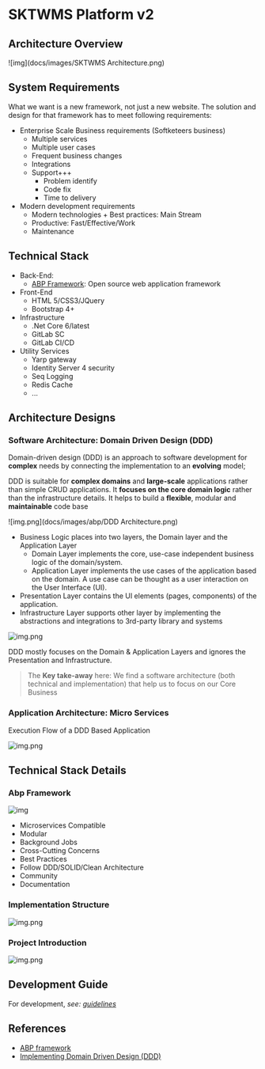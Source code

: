 
# SKTWMS Platform v2

## Architecture Overview
![img](docs/images/SKTWMS Architecture.png)


## System Requirements
What we want is a new framework, not just a new website. The solution and design for that framework has to meet following requirements:

* Enterprise Scale Business requirements (Softketeers business)
    * Multiple services
    * Multiple user cases
    * Frequent business changes
    * Integrations
    * Support+++
      * Problem identify
      * Code fix
      * Time to delivery
* Modern development requirements
    * Modern technologies + Best practices: Main Stream
    * Productive: Fast/Effective/Work
    * Maintenance
## Technical Stack
* Back-End:
  * [ABP Framework](https://abp.io/): Open source
    web application framework
* Front-End
  * HTML 5/CSS3/JQuery
  * Bootstrap 4+
*  Infrastructure
    * .Net Core 6/latest
    * GitLab SC
    * GitLab CI/CD
*  Utility Services
    * Yarp gateway
    * Identity Server 4 security
    * Seq Logging
    * Redis Cache
    * ...

    
## Architecture Designs

### Software Architecture: Domain Driven Design (DDD) 
Domain-driven design (DDD) is an approach to software
development for **complex** needs by connecting the
implementation to an **evolving** model;

DDD is suitable for **complex domains** and **large-scale**
applications rather than simple CRUD applications. It **focuses
on the core domain logic** rather than the infrastructure details.
It helps to build a **flexible**, modular and **maintainable** code
base

![img.png](docs/images/abp/DDD Architecture.png)

* Business Logic places into two layers, the Domain layer and
the Application Layer
  * Domain Layer implements the core, use-case
  independent business logic of the domain/system.
  * Application Layer implements the use cases of the
  application based on the domain. A use case can be
  thought as a user interaction on the User Interface (UI).
* Presentation Layer contains the UI elements (pages,
  components) of the application.
* Infrastructure Layer supports other layer by
  implementing the abstractions and integrations to
  3rd-party library and systems

![img.png](docs/images/abp/Clean%20Architecture.png)

DDD mostly focuses on the Domain & Application Layers and
ignores the Presentation and Infrastructure.




> The **Key take-away** here: We find a software architecture (both technical and implementation) that help us to focus on our Core Business

### Application Architecture: Micro Services
Execution Flow of a DDD Based Application

![img.png](docs/images/abp/DDD%20execution%20flow.png)
## Technical Stack Details

### Abp Framework
![img](docs/images/abp/what-is-abp-framework.webp)
* Microservices Compatible
* Modular
* Background Jobs
* Cross-Cutting Concerns
* Best Practices
* Follow DDD/SOLID/Clean Architecture
* Community
* Documentation

[//]: # (![img_5.png]&#40;docs/images/abp/img_5.png&#41;)

[//]: # ()
[//]: # (![img_1.png]&#40;docs/images/abp/img_1.png&#41;)

[//]: # ()
[//]: # (![img_2.png]&#40;docs/images/abp/img_2.png&#41;)

[//]: # ()
[//]: # (![img_3.png]&#40;docs/images/abp/img_3.png&#41;)


### Implementation Structure

![img.png](docs/images/abp/Implemenation%20Strcture.png)

### Project Introduction

![img.png](docs/images/abp/Project%20Structure%20Introduction.png)

## Development Guide

For development, *see: [guidelines](docs/development_guide/development_guide.md)*


## References

* <a href="https://abp.io/" target="_blank">ABP framework</a>
* <a href="https://mega.nz/file/A6xwGbzS#DW5r9KoZkm5D5DhhPXdQuX31674HRKSm0w4OMKLbjPA" target="_blank">Implementing
  Domain Driven Design (DDD)</a>

